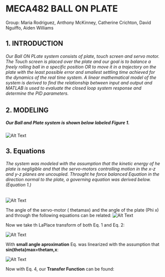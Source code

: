 # MECA482 BALL ON PLATE
Group: Maria Rodriguez, Anthony McKinney, Catherine Crichton, David Nguiffo, Aiden Williams


## 1. INTRODUCTION
###### Our Ball ON PLate system consists of plate, touch screen and servo motor. The Touch screen is placed over the plate and our goal is to balance a freely rolling ball in a specific position OR to move it in a trajectory on the plate with the least possible error and smallest settling time achieved for the dynamics of the real time system.  A linear mathematical model of the system is derived to find the relationship between input and output and MATLAB is used to evaluate the closed loop system response and determine the PID parameters. 
## 2. MODELING
##### Our Ball and Plate system is shown below labeled Figure 1.
![Alt Text](https://user-images.githubusercontent.com/75716205/102707421-9daad400-424f-11eb-8677-3b076ca3c2f3.png)
##  3. Equations
###### The system was modeled with the assumption that the kinetic energy of he plate is negligible and that the servo-motors controlling motion in the x-z and y-z planes are uncoupled. Throught he force balanced Equation in the direction normal to the plate, a governing equation was derived below. (Equation 1.)
![Alt Text](https://user-images.githubusercontent.com/75716205/102708141-9090e380-4255-11eb-8bba-21f7c3c5faf1.png)

The angle of the servo-motor ( thetamax) and the angle of the plate (Phi x) and through the following equations can be related: 
![Alt Text](https://user-images.githubusercontent.com/75716205/102708206-1ca30b00-4256-11eb-8ff4-88eaf7a5370f.png)


Now we take th LaPlace transform of both Eq. 1 and Eq. 2:

![Alt Text](https://user-images.githubusercontent.com/75716205/102708241-65f35a80-4256-11eb-8e8b-797b9aeff15e.png)






With **small angle aproximation** Eq.  was linearized with the assumption that **sin(theta)max=thetam,x**:


![Alt Text](https://user-images.githubusercontent.com/75716205/102708241-65f35a80-4256-11eb-8e8b-797b9aeff15e.png)



Now with Eq. 4, our **Transfer Function** can be found: 





 
